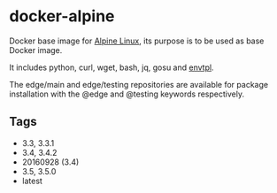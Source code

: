 # docker-alpine

Docker base image for [Alpine Linux](http://www.alpinelinux.org/), its purpose is to be used as base Docker image.

It includes python, curl, wget, bash, jq, gosu and [envtpl](https://github.com/andreasjansson/envtpl).

The edge/main and edge/testing repositories are available for package installation with the @edge and @testing keywords respectively.

## Tags

- 3.3, 3.3.1
- 3.4, 3.4.2
- 20160928 (3.4)
- 3.5, 3.5.0
- latest
